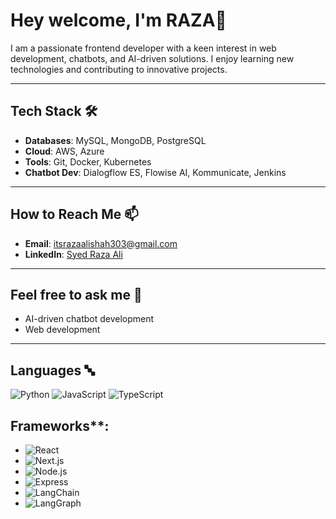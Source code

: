 # Hey welcome, I'm RAZA👋

I am a passionate frontend developer with a keen interest in web development, chatbots, and AI-driven solutions. I enjoy learning new technologies and contributing to innovative projects.

---

##  Tech Stack 🛠️
- **Databases**: MySQL, MongoDB, PostgreSQL
- **Cloud**: AWS, Azure
- **Tools**: Git, Docker, Kubernetes
- **Chatbot Dev**: Dialogflow ES, Flowise AI, Kommunicate, Jenkins


---

##  How to Reach Me 📫
- **Email**: itsrazaalishah303@gmail.com
- **LinkedIn**: [Syed Raza Ali](https://www.linkedin.com/in/syed-raza-ali-346263308/)

---

##  Feel free to ask me 💬
- AI-driven chatbot development
- Web development

---

##  Languages 🔤
  ![Python](https://img.shields.io/badge/-Python-blue)  ![JavaScript](https://img.shields.io/badge/-JavaScript-yellow)  ![TypeScript](https://img.shields.io/badge/-TypeScript-blue)

## Frameworks**:  
 - ![React](https://img.shields.io/badge/-React-61DAFB?logo=react&logoColor=white&style=flat)
 - ![Next.js](https://img.shields.io/badge/-Next.js-000000?logo=next.js&logoColor=white&style=flat)
 - ![Node.js](https://img.shields.io/badge/-Node.js-339933?logo=node.js&logoColor=white&style=flat)
 - ![Express](https://img.shields.io/badge/-Express-000000?logo=express&logoColor=white&style=flat)
 - ![LangChain](https://img.shields.io/badge/-LangChain-blue?style=flat)
 - ![LangGraph](https://img.shields.io/badge/-LangGraph-orange?style=flat)


